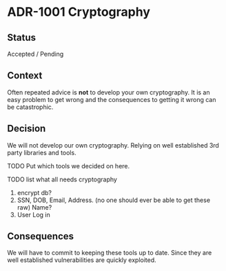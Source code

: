 # ADR-1001 Cryptography

## Status

Accepted / Pending

## Context
Often repeated advice is **not** to develop your own cryptography. It is an easy problem to get wrong and the consequences to getting it wrong can be catastrophic.

## Decision
We will not develop our own cryptography. Relying on well established 3rd party libraries and tools.

TODO Put which tools we decided on here.

TODO list what all needs cryptography

1. encrypt db?
2. SSN, DOB, Email, Address. (no one should ever be able to get these raw) Name?
3. User Log in

## Consequences
We will have to commit to keeping these tools up to date. Since they are well established vulnerabilities are quickly exploited.